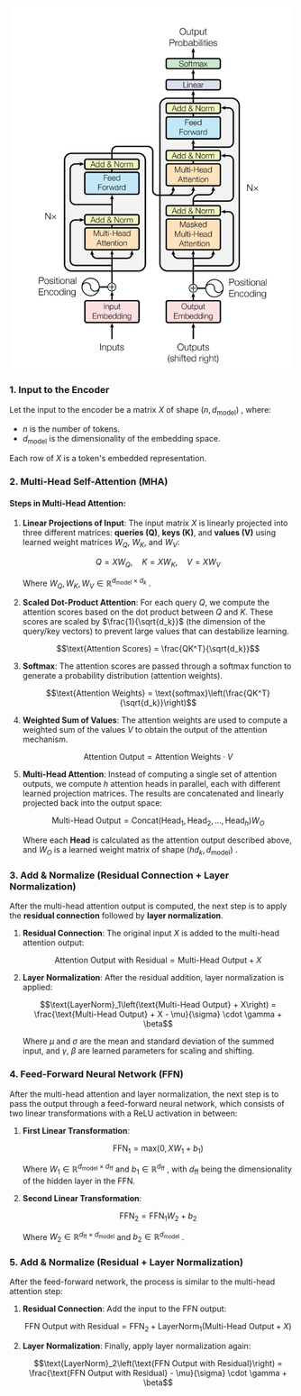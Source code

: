 ![alt text](../assets/MarkdownImg/image-50.png)



### 1. Input to the Encoder

Let the input to the encoder be a matrix $X$ of shape $(n, d_{\text{model}})$ , where:
- $n$ is the number of tokens.
- $d_{\text{model}}$ is the dimensionality of the embedding space.

Each row of $X$ is a token's embedded representation.

### 2. Multi-Head Self-Attention (MHA)

#### Steps in Multi-Head Attention:
1. **Linear Projections of Input**: The input matrix $X$ is linearly projected into three different matrices: **queries (Q)**, **keys (K)**, and **values (V)** using learned weight matrices $W_Q$, $W_K$, and $W_V$:
   
   $$Q = X W_Q, \quad K = X W_K, \quad V = X W_V$$

   Where $W_Q, W_K, W_V \in \mathbb{R}^{d_{\text{model}} \times d_k}$ .

2. **Scaled Dot-Product Attention**: For each query $Q$, we compute the attention scores based on the dot product between $Q$ and $K$. These scores are scaled by $\frac{1}{\sqrt{d_k}}$ (the dimension of the query/key vectors) to prevent large values that can destabilize learning.
   
   $$\text{Attention Scores} = \frac{QK^T}{\sqrt{d_k}}$$
   
3. **Softmax**: The attention scores are passed through a softmax function to generate a probability distribution (attention weights).
   
   $$\text{Attention Weights} = \text{softmax}\left(\frac{QK^T}{\sqrt{d_k}}\right)$$
   
4. **Weighted Sum of Values**: The attention weights are used to compute a weighted sum of the values $V$ to obtain the output of the attention mechanism.
   
   $$\text{Attention Output} = \text{Attention Weights} \cdot V$$

5. **Multi-Head Attention**: Instead of computing a single set of attention outputs, we compute $h$ attention heads in parallel, each with different learned projection matrices. The results are concatenated and linearly projected back into the output space:
   
   $$\text{Multi-Head Output} = \text{Concat}( \text{Head}_1, \text{Head}_2, \dots, \text{Head}_h ) W_O$$

   Where each **Head** is calculated as the attention output described above, and $W_O$ is a learned weight matrix of shape $(hd_k, d_{\text{model}})$ .

### 3. Add & Normalize (Residual Connection + Layer Normalization)

After the multi-head attention output is computed, the next step is to apply the **residual connection** followed by **layer normalization**.

1. **Residual Connection**: The original input $X$ is added to the multi-head attention output:
   
   $$\text{Attention Output with Residual} = \text{Multi-Head Output} + X$$
   
2. **Layer Normalization**: After the residual addition, layer normalization is applied:
   
   $$\text{LayerNorm}_1\left(\text{Multi-Head Output} + X\right) = \frac{\text{Multi-Head Output} + X - \mu}{\sigma} \cdot \gamma + \beta$$

   Where $\mu$ and $\sigma$ are the mean and standard deviation of the summed input, and $\gamma$, $\beta$ are learned parameters for scaling and shifting.

### 4. Feed-Forward Neural Network (FFN)

After the multi-head attention and layer normalization, the next step is to pass the output through a feed-forward neural network, which consists of two linear transformations with a ReLU activation in between:

1. **First Linear Transformation**: 
   
   $$\text{FFN}_1 = \text{max}(0, X W_1 + b_1)$$

   Where $W_1 \in \mathbb{R}^{d_{\text{model}} \times d_{\text{ff}}}$ and $b_1 \in \mathbb{R}^{d_{\text{ff}}}$ , with $d_{\text{ff}}$ being the dimensionality of the hidden layer in the FFN.

2. **Second Linear Transformation**: 
   
   $$\text{FFN}_2 = \text{FFN}_1 W_2 + b_2$$

   Where $W_2 \in \mathbb{R}^{d_{\text{ff}} \times d_{\text{model}}}$ and $b_2 \in \mathbb{R}^{d_{\text{model}}}$ .

### 5. Add & Normalize (Residual + Layer Normalization)

After the feed-forward network, the process is similar to the multi-head attention step:

1. **Residual Connection**: Add the input to the FFN output:
   
   $$\text{FFN Output with Residual} = \text{FFN}_2 + \text{LayerNorm}_1\left(\text{Multi-Head Output} + X\right)$$

2. **Layer Normalization**: Finally, apply layer normalization again:
   
   $$\text{LayerNorm}_2\left(\text{FFN Output with Residual}\right) = \frac{\text{FFN Output with Residual} - \mu}{\sigma} \cdot \gamma + \beta$$


